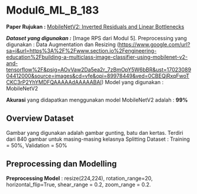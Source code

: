 # Modul6_ML_B_183

**Paper Rujukan :** [MobileNetV2: Inverted Residuals and Linear Bottlenecks]([https://vciba.springeropen.com/articles/10.1186/s42492-021-00091-z](https://openaccess.thecvf.com/content_cvpr_2018/html/Sandler_MobileNetV2_Inverted_Residuals_CVPR_2018_paper.html))

***Dataset yang digunakan :*** [Image RPS dari Modul 5].
Preprocessing yang digunakan : Data Augmentation dan Resizing
(https://www.google.com/url?sa=i&url=https%3A%2F%2Fwww.section.io%2Fengineering-education%2Fbuilding-a-multiclass-image-classifier-using-mobilenet-v2-and-tensorflow%2F&psig=AOvVaw2Da5ea2r_7zBmOpY5W6bBR&ust=1702308904412000&source=images&cd=vfe&opi=89978449&ved=0CBEQjRxqFwoTCKC3rP2YhYMDFQAAAAAdAAAAABAI)
Model yang digunakan : MobileNetV2

**Akurasi** yang didapatkan menggunakan model MobileNetV2 adalah : **99%**

## Overview Dataset 
Gambar yang digunakan adalah gambar gunting, batu dan kertas. Terdiri dari 840 gambar untuk masing-masing kelasnya
Splitting Dataset : Training = 50%, Validation = 50%

## Preprocessing dan Modelling

 **Preprocessing Model** : resize(224,224), rotation_range=20, horizontal_flip=True, shear_range = 0.2, zoom_range = 0.2.



